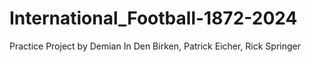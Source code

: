 # International_Football-1872-2024
Practice Project by Demian In Den Birken, Patrick Eicher, Rick Springer
